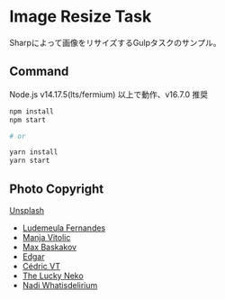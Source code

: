 # Image Resize Task

Sharpによって画像をリサイズするGulpタスクのサンプル。  


## Command
Node.js v14.17.5(lts/fermium) 以上で動作、v16.7.0 推奨

```bash
npm install
npm start

# or 

yarn install
yarn start
```

## Photo Copyright
<a href="https://unsplash.com/s/photos/cat?utm_source=unsplash&utm_medium=referral&utm_content=creditCopyText">Unsplash</a>

- <a href="https://unsplash.com/@ludemeula?utm_source=unsplash&utm_medium=referral&utm_content=creditCopyText">Ludemeula Fernandes</a>
- <a href="https://unsplash.com/@madhatterzone?utm_source=unsplash&utm_medium=referral&utm_content=creditCopyText">Manja Vitolic</a>
- <a href="https://unsplash.com/@snowboardinec?utm_source=unsplash&utm_medium=referral&utm_content=creditCopyText">Max Baskakov</a>
- <a href="https://unsplash.com/@e_d_g_a_r?utm_source=unsplash&utm_medium=referral&utm_content=creditCopyText">Edgar</a> 
- <a href="https://unsplash.com/@cedric_photography?utm_source=unsplash&utm_medium=referral&utm_content=creditCopyText">Cédric VT</a>
- <a href="https://unsplash.com/@theluckyneko?utm_source=unsplash&utm_medium=referral&utm_content=creditCopyText">The Lucky Neko</a>
- <a href="https://unsplash.com/@whatisdelirium?utm_source=unsplash&utm_medium=referral&utm_content=creditCopyText">Nadi Whatisdelirium</a>
  